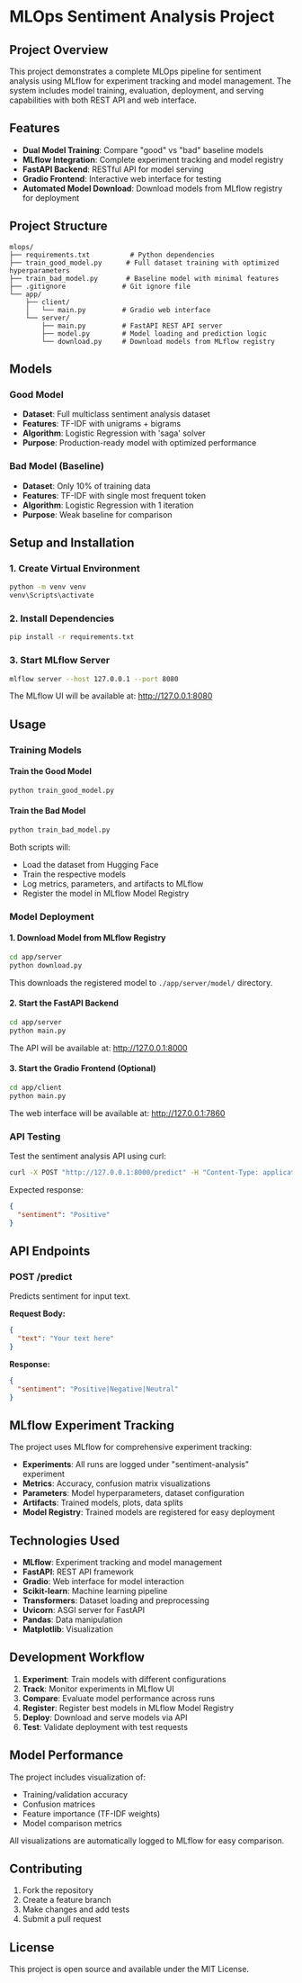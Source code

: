 # MLOps Sentiment Analysis Project

## Project Overview

This project demonstrates a complete MLOps pipeline for sentiment analysis using MLflow for experiment tracking and model management. The system includes model training, evaluation, deployment, and serving capabilities with both REST API and web interface.

## Features

- **Dual Model Training**: Compare "good" vs "bad" baseline models
- **MLflow Integration**: Complete experiment tracking and model registry
- **FastAPI Backend**: RESTful API for model serving
- **Gradio Frontend**: Interactive web interface for testing
- **Automated Model Download**: Download models from MLflow registry for deployment

## Project Structure

```
mlops/
├── requirements.txt          # Python dependencies
├── train_good_model.py      # Full dataset training with optimized hyperparameters
├── train_bad_model.py       # Baseline model with minimal features
├── .gitignore              # Git ignore file
└── app/
    ├── client/
    │   └── main.py         # Gradio web interface
    └── server/
        ├── main.py         # FastAPI REST API server
        ├── model.py        # Model loading and prediction logic
        └── download.py     # Download models from MLflow registry
```

## Models

### Good Model
- **Dataset**: Full multiclass sentiment analysis dataset
- **Features**: TF-IDF with unigrams + bigrams
- **Algorithm**: Logistic Regression with 'saga' solver
- **Purpose**: Production-ready model with optimized performance

### Bad Model (Baseline)
- **Dataset**: Only 10% of training data
- **Features**: TF-IDF with single most frequent token
- **Algorithm**: Logistic Regression with 1 iteration
- **Purpose**: Weak baseline for comparison

## Setup and Installation

### 1. Create Virtual Environment

```bash
python -m venv venv
venv\Scripts\activate
```

### 2. Install Dependencies

```bash
pip install -r requirements.txt
```

### 3. Start MLflow Server

```bash
mlflow server --host 127.0.0.1 --port 8080
```

The MLflow UI will be available at: http://127.0.0.1:8080

## Usage

### Training Models

#### Train the Good Model
```bash
python train_good_model.py
```

#### Train the Bad Model
```bash
python train_bad_model.py
```

Both scripts will:
- Load the dataset from Hugging Face
- Train the respective models
- Log metrics, parameters, and artifacts to MLflow
- Register the model in MLflow Model Registry

### Model Deployment

#### 1. Download Model from MLflow Registry

```bash
cd app/server
python download.py
```

This downloads the registered model to `./app/server/model/` directory.

#### 2. Start the FastAPI Backend

```bash
cd app/server
python main.py
```

The API will be available at: http://127.0.0.1:8000

#### 3. Start the Gradio Frontend (Optional)

```bash
cd app/client
python main.py
```

The web interface will be available at: http://127.0.0.1:7860

### API Testing

Test the sentiment analysis API using curl:

```bash
curl -X POST "http://127.0.0.1:8000/predict" -H "Content-Type: application/json" -d "{\"text\": \"I love this product!\"}"
```

Expected response:
```json
{
  "sentiment": "Positive"
}
```

## API Endpoints

### POST /predict

Predicts sentiment for input text.

**Request Body:**
```json
{
  "text": "Your text here"
}
```

**Response:**
```json
{
  "sentiment": "Positive|Negative|Neutral"
}
```

## MLflow Experiment Tracking

The project uses MLflow for comprehensive experiment tracking:

- **Experiments**: All runs are logged under "sentiment-analysis" experiment
- **Metrics**: Accuracy, confusion matrix visualizations
- **Parameters**: Model hyperparameters, dataset configuration
- **Artifacts**: Trained models, plots, data splits
- **Model Registry**: Trained models are registered for easy deployment

## Technologies Used

- **MLflow**: Experiment tracking and model management
- **FastAPI**: REST API framework
- **Gradio**: Web interface for model interaction
- **Scikit-learn**: Machine learning pipeline
- **Transformers**: Dataset loading and preprocessing
- **Uvicorn**: ASGI server for FastAPI
- **Pandas**: Data manipulation
- **Matplotlib**: Visualization

## Development Workflow

1. **Experiment**: Train models with different configurations
2. **Track**: Monitor experiments in MLflow UI
3. **Compare**: Evaluate model performance across runs
4. **Register**: Register best models in MLflow Model Registry
5. **Deploy**: Download and serve models via API
6. **Test**: Validate deployment with test requests

## Model Performance

The project includes visualization of:
- Training/validation accuracy
- Confusion matrices
- Feature importance (TF-IDF weights)
- Model comparison metrics

All visualizations are automatically logged to MLflow for easy comparison.

## Contributing

1. Fork the repository
2. Create a feature branch
3. Make changes and add tests
4. Submit a pull request

## License

This project is open source and available under the MIT License.
